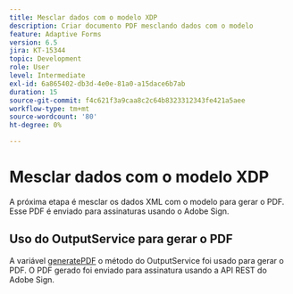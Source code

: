 ```yaml
---
title: Mesclar dados com o modelo XDP
description: Criar documento PDF mesclando dados com o modelo
feature: Adaptive Forms
version: 6.5
jira: KT-15344
topic: Development
role: User
level: Intermediate
exl-id: 6a865402-db3d-4e0e-81a0-a15dace6b7ab
duration: 15
source-git-commit: f4c621f3a9caa8c2c64b8323312343fe421a5aee
workflow-type: tm+mt
source-wordcount: '80'
ht-degree: 0%

---
```


# Mesclar dados com o modelo XDP

A próxima etapa é mesclar os dados XML com o modelo para gerar o PDF. Esse PDF é enviado para assinaturas usando o Adobe Sign.

## Uso do OutputService para gerar o PDF

A variável [generatePDF](https://developer.adobe.com/experience-manager/reference-materials/6-5/forms/javadocs/com/adobe/fd/output/api/OutputService.html#generatePDFOutput-com.adobe.aemfd.docmanager.Document-com.adobe.aemfd.docmanager.Document-com.adobe.fd.output.api.PDFOutputOptions-) o método do OutputService foi usado para gerar o PDF.
O PDF gerado foi enviado para assinatura usando a API REST do Adobe Sign.
